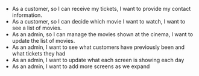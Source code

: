 - As a customer, so I can receive my tickets, I want to provide my contact information.
- As a customer, so I can decide which movie I want to watch, I want to see a list of movies.
- As an admin, so I can manage the movies shown at the cinema, I want to update the list of movies.
- As an admin, I want to see what customers have previously been and what tickets they had
- As an admin, I want to update what each screen is showing each day
- As an admin, I want to add more screens as we expand